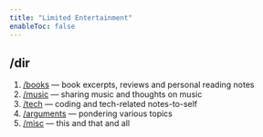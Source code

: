```yaml
---
title: "Limited Entertainment"
enableToc: false
---
```


<!--
"Hello! this here is my blog / second brain / digital garden / whatchamacallit. No comment functionality. But I love to chat. Send me a DM on Mastodon: @staxl@sonomu.club Or write to me via Matrix: @staxl:matrix.org."
-->

## /dir

1. [/books](/books) — book excerpts, reviews and personal reading notes
2. [/music](/music) — sharing music and thoughts on music
3. [/tech](/tech) — coding and tech-related notes-to-self
4. [/arguments](/arguments) — pondering various topics
5. [/misc](/misc) — this and that and all
